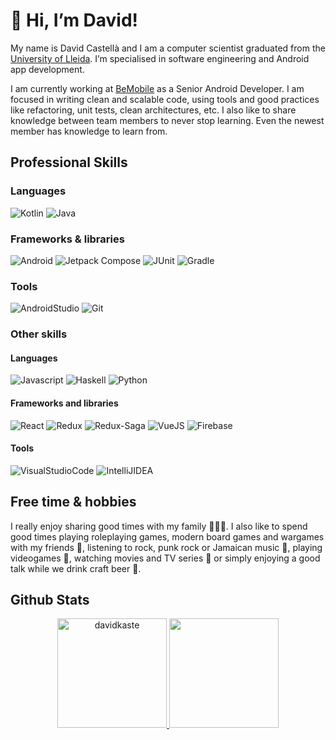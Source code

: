 # :wave: Hi, I’m David!
My name is David Castellà and I am a computer scientist graduated from the [University of Lleida](https://www.udl.es). I’m specialised in software engineering and Android app development.

I am currently working at [BeMobile](https://bemobile.es) as a Senior Android Developer. I am focused in writing clean and scalable code, using tools and good practices like refactoring, unit tests, clean architectures, etc. I also like to share knowledge between team members to never stop learning. Even the newest member has knowledge to learn from.

## Professional Skills
### Languages
![Kotlin](https://img.shields.io/badge/Kotlin-7F52FF?style=for-the-badge&logo=kotlin&logoColor=white&labelColor=010101)
![Java](https://img.shields.io/badge/Java-FFFFFF?style=for-the-badge&logo=openjdk&logoColor=white&labelColor=010101)
### Frameworks & libraries
![Android](https://img.shields.io/badge/Android-3DDC84?style=for-the-badge&logo=android&logoColor=white&labelColor=010101)
![Jetpack Compose](https://img.shields.io/badge/Jetpack%20Compose-4285F4?style=for-the-badge&logo=jetpack-compose&logoColor=white&labelColor=010101)
![JUnit](https://img.shields.io/badge/JUnit5-25A162?style=for-the-badge&logo=junit5&logoColor=white&labelColor=010101)
![Gradle](https://img.shields.io/badge/Gradle-02303A?style=for-the-badge&logo=gradle&logoColor=white&labelColor=010101)
### Tools
![AndroidStudio](https://img.shields.io/badge/Android%20Studio-3DDC84?style=for-the-badge&logo=android-studio&logoColor=white&labelColor=010101)
![Git](https://img.shields.io/badge/Git-F05032?style=for-the-badge&logo=git&logoColor=white&labelColor=010101)

### Other skills
#### Languages
![Javascript](https://img.shields.io/badge/Javascript-F7DF1E?style=for-the-badge&logo=javascript&logoColor=white&labelColor=010101)
![Haskell](https://img.shields.io/badge/Haskell-5D4F85?style=for-the-badge&logo=haskell&logoColor=white&labelColor=010101)
![Python](https://img.shields.io/badge/Python-3776AB?style=for-the-badge&logo=python&logoColor=white&labelColor=010101)

#### Frameworks and libraries
![React](https://img.shields.io/badge/React-61DAFB?style=for-the-badge&logo=react&logoColor=white&labelColor=010101)
![Redux](https://img.shields.io/badge/Redux-764ABC?style=for-the-badge&logo=redux&logoColor=white&labelColor=010101)
![Redux-Saga](https://img.shields.io/badge/Redux%20Saga-999999?style=for-the-badge&logo=redux-saga&logoColor=white&labelColor=010101)
![VueJS](https://img.shields.io/badge/Vue-4FC08D?style=for-the-badge&logo=vuedotjs&logoColor=white&labelColor=010101)
![Firebase](https://img.shields.io/badge/Firebase-FFCA28?style=for-the-badge&logo=firebase&logoColor=white&labelColor=010101)

#### Tools
![VisualStudioCode](https://img.shields.io/badge/VS%20Code-007ACC?style=for-the-badge&logo=visual-studio-code&logoColor=white&labelColor=010101)
![IntelliJIDEA](https://img.shields.io/badge/Intellij%20IDEA-000000?style=for-the-badge&logo=intellij-idea&logoColor=white&labelColor=010101)

## Free time & hobbies
I really enjoy sharing good times with my family 👨‍👩‍👧. I also like to spend good times playing roleplaying games, modern board games and wargames with my friends 🎲, listening to rock, punk rock or Jamaican music 🎸, playing videogames 👾, watching movies and TV series 🎥 or simply enjoying a good talk while we drink craft beer 🍺.

## Github Stats

<p align="center">
  <a href="https://github-readme-stats.vercel.app/api?username=davidkaste&show_icons=true&theme=radical">
    <img loading="lazy" src="https://github-readme-stats.vercel.app/api?username=davidkaste&show_icons=true&theme=radical" height="175" alt="davidkaste"/>
  </a> 
   <a href="https://github-readme-stats.vercel.app/api/top-langs/?username=davidkaste&theme=radical&layout=compact">
    <img loading="lazy" src="https://github-readme-stats.vercel.app/api/top-langs/?username=davidkaste&theme=radical&layout=compact" height="175"/>
  </a> 
</p>


<!--
**davidkaste/davidkaste** is a ✨ _special_ ✨ repository because its `README.md` (this file) appears on your GitHub profile.

Here are some ideas to get you started:

- 🔭 I’m currently working on ...
- 🌱 I’m currently learning ...
- 👯 I’m looking to collaborate on ...
- 🤔 I’m looking for help with ...
- 💬 Ask me about ...
- 📫 How to reach me: ...
- 😄 Pronouns: ...
- ⚡ Fun fact: ...
-->

